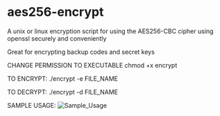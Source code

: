 # aes256-encrypt
A unix or linux encryption script for using the AES256-CBC cipher using openssl securely and conveniently

Great for encrypting backup codes and secret keys

CHANGE PERMISSION TO EXECUTABLE
chmod +x encrypt

TO ENCRYPT:
./encrypt -e FILE_NAME

TO DECRYPT:
./encrypt -d FILE_NAME

SAMPLE USAGE:
![Sample_Usage](https://github.com/user-attachments/assets/de043960-45da-4e07-9f6f-db54343666d1)


